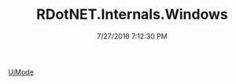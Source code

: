 ﻿---
title: RDotNET.Internals.Windows
date: 7/27/2016 7:12:30 PM
---

[UiMode](T-RDotNET.Internals.Windows.UiMode.html)
